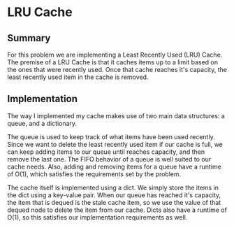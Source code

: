 # LRU Cache

## Summary

For this problem we are implementing a Least Recently Used (LRU) Cache. The premise of a LRU Cache
is that it caches items up to a limit based on the ones that were recently used. Once that cache
reaches it's capacity, the least recently used item in the cache is removed.

## Implementation

The way I implemented my cache makes use of two main data structures: a queue, and a dictionary.

The queue is used to keep track of what items have been used recently. Since we want to delete
the least recently used item if our cache is full, we can keep adding items to our queue until
reaches capacity, and then remove the last one. The FIFO behavior of a queue is well suited
to our cache needs. Also, adding and removing items for a queue have a runtime of O(1), which
satisfies the requirements set by the problem.

The cache itself is implemented using a dict. We simply store the items in the dict using a key-value
pair. When our queue has reached it's capacity, the item that is dequed is the stale cache item, so
we use the value of that dequed node to delete the item from our cache. Dicts also have a runtime of
O(1), so this satisfies our implementation requirements as well.